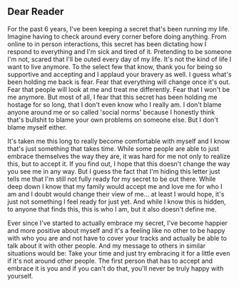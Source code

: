 ## Dear Reader

For the past 6 years, I've been keeping a secret that's been running my life. Imagine having
to check around every corner before doing anything. From online to in person interactions, this secret has been
dictating how I respond to everything and I'm sick and tired of it. Pretending to be someone I'm not, scared that
I'll be outed every day of my life. It's not the kind of life I want to live anymore. To the select few that know,
thank you for being so supportive and accepting and I applaud your bravery as well. I guess what's been holding me
back is fear. Fear that everything will change once it's out. Fear that people will look at me and treat me
differently. Fear that I won't be me anymore. But most of all, I fear that this secret has been holding me hostage
for so long, that I don't even know who I really am. I don't blame anyone around me or so called 'social norms'
because I honestly think that's bullshit to blame your own problems on someone else.  But I don't blame myself
either.
	
It's taken me this long to really become comfortable with myself and I know that's just something that takes
time. While some people are able to just embrace themselves the way they are, it was hard for me not only to realize
this, but to accept it. If you find out, I hope that this doesn't change the way you see me in any way. But I guess
the fact that I'm hiding this letter just tells me that I'm still not fully ready for my secret to be out there.
While deep down I know that my family would accept me and love me for who I am and I doubt would change their view of
me... at least I would hope, it's just not something I feel ready for just yet. And while I know this is hidden, to
anyone that finds this, this is who I am, but it also doesn't define me.

Ever since I've started to actually embrace my secret, I've become happier and more positive about myself and
it's a feeling like no other to be happy with who you are and not have to cover your tracks and actually be able to
talk about it with other people. And my message to others in similar situations would be: Take your time and just try
embracing it for a little even if it's not around other people. The first person that has to accept and embrace it
is you and if you can't do that, you'll never be truly happy with yourself.
